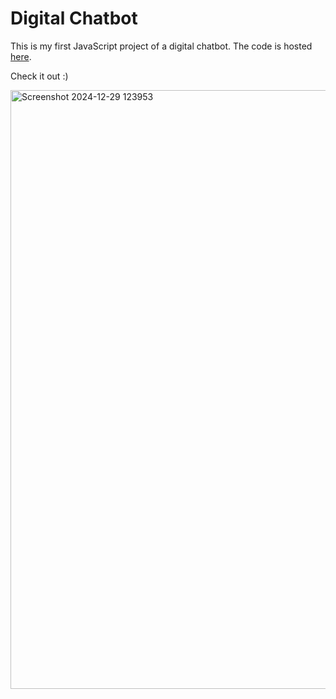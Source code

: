 # Digital Chatbot

This is my first JavaScript project of a digital chatbot. The code is hosted [here](https://app.bsd.education/share/hupfjv6x).

Check it out :)

<img width="958" alt="Screenshot 2024-12-29 123953" src="https://github.com/user-attachments/assets/18bed5b6-f1f0-41fa-8a14-ae74552f7ec7" />

